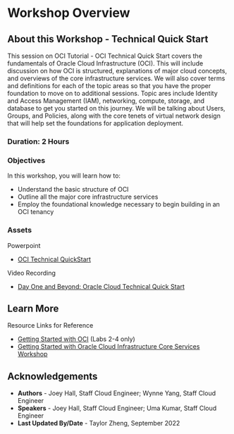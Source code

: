 # Workshop Overview

## About this Workshop - Technical Quick Start

This session on OCI Tutorial - OCI Technical Quick Start covers the fundamentals of Oracle Cloud Infrastructure (OCI). This will include discussion on how OCI is structured, explanations of major cloud concepts, and overviews of the core infrastructure services. We will also cover terms and definitions for each of the topic areas so that you have the proper foundation to move on to additional sessions. Topic ares include Identity and Access Management (IAM), networking, compute, storage, and database to get you started on this journey. We will be talking about Users, Groups, and Policies, along with the core tenets of virtual network design that will help set the foundations for application deployment. 


### **Duration: 2 Hours**

### Objectives

In this workshop, you will learn how to:
* Understand the basic structure of OCI
* Outline all the major core infrastructure services
* Employ the foundational knowledge necessary to begin building in an OCI tenancy

### **Assets**

Powerpoint
* [OCI Technical QuickStart](https://objectstorage.us-ashburn-1.oraclecloud.com/p/y_GPBmbZKraBhV2kPCpVyTSXnEz53f89UAq34GjXCKi34xwSr1cninFNCQO_jpJ6/n/ociobtnas/b/OCW2022/o/TUT4110_OCI_Technical_Quick_Start_Final.pdf)

Video Recording
* [Day One and Beyond: Oracle Cloud Technical Quick Start](https://www.youtube.com/watch?v=BU2VsBoXhdo&ab_channel=OracleLearning)


## Learn More


Resource Links for Reference
* [Getting Started with OCI](https://docs.oracle.com/en-us/iaas/Content/GSG/Concepts/baremetalintro.htm) (Labs 2-4 only)
* [Getting Started with Oracle Cloud Infrastructure Core Services Workshop](https://apexapps.oracle.com/pls/apex/r/dbpm/livelabs/view-workshop?wid=648)


## Acknowledgements
* **Authors** - Joey Hall, Staff Cloud Engineer; 
Wynne Yang, Staff Cloud Engineer
* **Speakers** -  Joey Hall, Staff Cloud Engineer; Uma Kumar, Staff Cloud Engineer
* **Last Updated By/Date** - Taylor Zheng, September 2022
